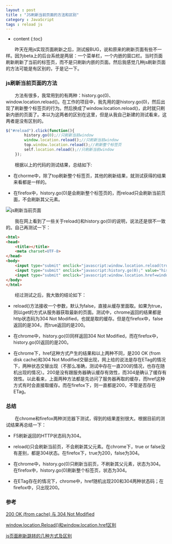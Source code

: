 ```yaml
---
layout : post 
title : "JS刷新当前页面的方法和区别"
category : JavaScript
tags : reload js
---
```

* content
{:toc}

　　昨天在用js实现页面刷新之后，测试报BUG，说和原来的刷新页面有些不一样。因为beta上的后台系统是两层：一个菜单栏，一个内嵌的窗口栏。当时页面刷新刷新了当前的标签页，而不是只刷新内嵌的页面。然后我感觉几种js刷新页面的方法可能是有区别的，于是记一下。




### js刷新当前页面的方法

　　方法有很多，我常用到的有两种：history.go(0)、window.location.reload()。在工作的项目中，我先用的是history.go(0)，然后出现了刷新整个标签页的行为。然后换成了window.location.reload()，此时就只刷新内嵌的页面了。本以为这两者的区别在这里，但是从我自己新建的测试看来，这两者是没有区别的。

```js
$("#reload").click(function(){
		history.go(0);//只刷新当前window
		window.location.reload();//只刷新当前window
		top.window.location.reload();//刷新整个标签页
		self.location.reload();//只刷新当前window
	});
```

　　根据以上的代码的测试结果，总结如下:

* 在chorme中，除了top刷新整个标签页，其他的刷新结果，就测试获得的结果来看都是一样的。

* 在firefox中，history.go(0)是会刷新整个标签页的，而reload只会刷新当前页面，不会刷新其父元素。

![js刷新当前页面]()

　　我在网上看到了一些关于reload()和history.go(0)的说明，说法还是很不一致的。自己再测试一下：

```html
<html>
<head>
	<title></title>
	<meta charset=UTF-8>
</head>
<body>
	<input type="submit" onclick="javascript:window.location.reload(true);" value="reload单击" />
	<input type="submit" onclick="javascript:history.go(0);" value="history单击" />
	<input type="submit" onclick="javascript:window.location.href=window.location.href;" value="href单击" />
</body>
</html>
```

　　经过测试之后，我大致的结论如下：

* reload()方法接收一个参数，默认为false，直接从缓存里面取。如果为true，则以get的方式从服务器获取最新的页面。测试中，chrome返回的结果都是http状态码为304 Not Modified，也就是取的缓存。但是在firefox中，false返回的是304，而true返回的是200。

* 在chrome中，history.go(0)同样返回304 Not Modified，而在firefox中，history.go(0)返回的是200。

* 在chrome下，href这种方式产生的结果和以上两种不同，是200 OK (from disk cache)和304 Not Modified交替出现，网上给的说法是存在ETag的情况下，两种状态交替出现（不那么准确，测试中存在一直200的情况，也存在随机出现的情况）。200是没有跟服务器确认缓存有效性，而304是确认了缓存有效性。以此看来，上面两种方法都是先访问了服务器再取的缓存，而href这种方式有时会直接取缓存。而在firefox下，则一直都是200，不管是否存在ETag。

### 总结

　　在chrome和firefox两种浏览器下测试，得到的结果差别很大。根据目前的测试结果再总结一下：

* F5刷新返回的HTTP状态码为304。

* reload()只会刷新当前页，不会刷新其父元素。在chrome下，true or false没有差别，都是304状态。在firefox下，true为200，false为304。

* 在chrome中，history.go(0)只刷新当前页，不刷新其父元素，状态为304。在firefox中，history.go(0)刷新整个标签页，状态为304。

* 在ETag存在的情况下，chrome中，href随机出现200和304两种状态码；在firefox中，只出现200。

### 参考

[200 OK (from cache) 与 304 Not Modified](https://www.bokeyy.com/post/200-ok-from-cache-vs-304-not-modified.html)

[window.location.Reload()和window.location.href区别](http://www.cnblogs.com/linsx/p/6802382.html)

[js页面刷新跳转的几种方式及区别](http://blog.csdn.net/fb408487792/article/details/41248675)